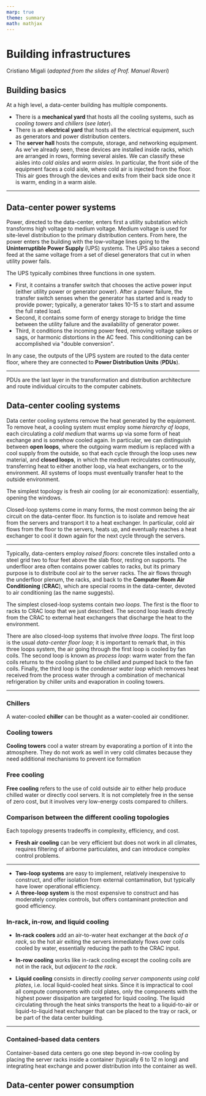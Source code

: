 ```yaml
---
marp: true
theme: summary
math: mathjax
---
```

# Building infrastructures

<div class="author">

Cristiano Migali
(_adapted from the slides of Prof. Manuel Roveri_)

</div>

<style>
section {
    font-size: x-large;
}

.definition {
    padding-left: 0.5cm;
    padding-right: 0.5cm;
    background: var(--algorithms);
    border-radius: 0.5cm;
    border-style: solid;
    border-color: var(--text);
    border-width: 3pt;
    text-align: justify;
}
</style>

## Building basics

At a high level, a data-center building has multiple components.
- There is a **mechanical yard** that hosts all the cooling systems, such as _cooling towers_ and _chillers_ (_see later_).
- There is an **electrical yard** that hosts all the electrical equipment, such as generators and power distribution centers.
- The **server hall** hosts the compute, storage, and networking equipment. As we've already seen, these devices are installed inside racks, which are arranged in rows, forming several aisles. We can classify these aisles into _cold aisles_ and _warm aisles_. In particular, the front side of the equipment faces a cold aisle, where cold air is injected from the floor. This air goes through the devices and exits from their back side once it is warm, ending in a warm aisle.

---

## Data-center power systems

Power, directed to the data-center, enters first a utility substation which transforms high voltage to medium voltage. Medium voltage is used for site-level distribution to the primary distribution centers. From here, the power enters the building with the low-voltage lines going to the **Uninterruptible Power Supply** (UPS) systems. The UPS also takes a second feed at the same voltage from a set of diesel generators that cut in when utility power fails.

The UPS typically combines three functions in one system.
- First, it contains a transfer switch that chooses the active power input (either utility power or generator power). After a power failure, the transfer switch senses when the generator has started and is ready to provide power; typically, a generator takes 10-15 s to start and assume the full rated load.
- Second, it contains some form of energy storage to bridge the time between the utility failure and the availability of generator power.
- Third, it conditions the incoming power feed, removing voltage spikes or sags, or harmonic distortions in the AC feed. This conditioning can be accomplished via "double conversion".

In any case, the outputs of the UPS system are routed to the data center floor, where they are connected to **Power Distribution Units** (**PDUs**).

---

PDUs are the last layer in the transformation and distribution architecture and route individual circuits to the computer cabinets.

## Data-center cooling systems

Data center cooling systems remove the heat generated by the equipment. To remove heat, a cooling system must employ some _hierarchy of loops_, each circulating a _cold medium_ that warms up via some form of heat exchange and is somehow cooled again. In particular, we can distinguish between **open loops**, where the outgoing warm medium is replaced with a cool supply from the outside, so that each cycle through the loop uses new material, and **closed loops**, in which the medium recirculates continuously, transferring heat to either another loop, via heat exchangers, or to the environment. All systems of loops must eventually transfer heat to the outside environment.

The simplest topology is fresh air cooling (or air economization): essentially, opening the windows.

Closed-loop systems come in many forms, the most common being the air circuit on the data-center floor. Its function is to isolate and remove heat from the servers and transport it to a heat exchanger. In particular, cold air flows from the floor to the servers, heats up, and eventually reaches a heat exchanger to cool it down again for the next cycle through the servers.

---

Typically, data-centers employ _raised floors_: concrete tiles installed onto a steel grid two to four feet above the slab floor, resting on supports. The underfloor area often contains power cables to racks, but its primary purpose is to distribute cool air to the server racks. The air flows through the underfloor plenum, the racks, and back to the **Computer Room Air Conditioning** (**CRAC**), which are special rooms in the data-center, devoted to air conditioning (as the name suggests).

The simplest closed-loop systems contain _two loops_. The first is the floor to racks to CRAC loop that we just described. The second loop leads directly from the CRAC to external heat exchangers that discharge the heat to the environment.

There are also closed-loop systems that involve _three loops_.
The first loop is the usual _data-center floor loop_; it is important to remark that, in this three loops system, the air going through the first loop is cooled by fan coils. The second loop is known as _process loop_: warm water from the fan coils returns to the cooling plant to be chilled and pumped back to the fan coils.
Finally, the third loop is the _condenser water loop_ which removes heat received from the process water through a combination of mechanical refrigeration by chiller units and evaporation in cooling towers.

---

### Chillers

A water-cooled **chiller** can be thought as a water-cooled air conditioner.

### Cooling towers

**Cooling towers** cool a water stream by evaporating a portion of it into the atmosphere. They do not work as well in very cold climates because they need additional mechanisms to prevent ice formation

### Free cooling

**Free cooling** refers to the use of cold outside air to either help produce chilled water or directly cool servers. It is not completely free in the sense of zero cost, but it involves very low-energy costs compared to chillers.

### Comparison between the different cooling topologies

Each topology presents tradeoffs in complexity, efficiency, and cost.
- **Fresh air cooling** can be very efficient but does not work in all climates, requires filtering of airborne particulates, and can introduce complex control problems.

---

- **Two-loop systems** are easy to implement, relatively inexpensive to construct, and offer isolation from external contamination, but typically have lower operational efficiency.
- A **three-loop system** is the most expensive to construct and has moderately complex controls, but offers contaminant protection and good efficiency.

### In-rack, in-row, and liquid cooling

- **In-rack coolers** add an air-to-water heat exchanger at the _back of a rack_, so the hot air exiting the servers immediately flows over coils cooled by water, essentially reducing the path to the CRAC input.

- **In-row cooling** works like in-rack cooling except the cooling coils are not in the rack, but _adjacent to the rack_.

- **Liquid cooling** consists in directly _cooling server components using cold plates_, i.e. local liquid-cooled heat sinks. Since it is impractical to cool all compute components with cold plates, only the components with the highest power dissipation are targeted for liquid cooling.
The liquid circulating through the heat sinks transports the heat to a liquid-to-air or liquid-to-liquid heat exchanger that can be placed to the tray or rack, or be part of the data center building.

---

### Contained-based data centers

Container-based data centers go one step beyond in-row cooling by placing the server racks inside a container (typically 6 to 12 m long) and integrating heat exchange and power distribution into the container as well.

## Data-center power consumption

